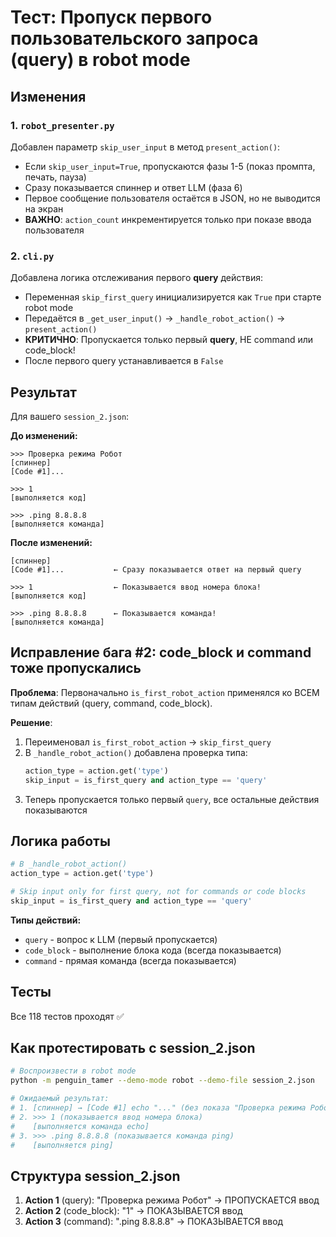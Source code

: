 # Тест: Пропуск первого пользовательского запроса (query) в robot mode

## Изменения

### 1. `robot_presenter.py`
Добавлен параметр `skip_user_input` в метод `present_action()`:
- Если `skip_user_input=True`, пропускаются фазы 1-5 (показ промпта, печать, пауза)
- Сразу показывается спиннер и ответ LLM (фаза 6)
- Первое сообщение пользователя остаётся в JSON, но не выводится на экран
- **ВАЖНО**: `action_count` инкрементируется только при показе ввода пользователя

### 2. `cli.py`
Добавлена логика отслеживания первого **query** действия:
- Переменная `skip_first_query` инициализируется как `True` при старте robot mode
- Передаётся в `_get_user_input()` → `_handle_robot_action()` → `present_action()`
- **КРИТИЧНО**: Пропускается только первый **query**, НЕ command или code_block!
- После первого query устанавливается в `False`

## Результат

Для вашего `session_2.json`:

**До изменений:**
```
>>> Проверка режима Робот
[спиннер]
[Code #1]...

>>> 1
[выполняется код]

>>> .ping 8.8.8.8
[выполняется команда]
```

**После изменений:**
```
[спиннер]
[Code #1]...           ← Сразу показывается ответ на первый query

>>> 1                  ← Показывается ввод номера блока!
[выполняется код]

>>> .ping 8.8.8.8      ← Показывается команда!
[выполняется команда]
```

## Исправление бага #2: code_block и command тоже пропускались

**Проблема**: Первоначально `is_first_robot_action` применялся ко ВСЕМ типам действий (query, command, code_block).

**Решение**:
1. Переименовал `is_first_robot_action` → `skip_first_query`
2. В `_handle_robot_action()` добавлена проверка типа:
   ```python
   action_type = action.get('type')
   skip_input = is_first_query and action_type == 'query'
   ```
3. Теперь пропускается только первый `query`, все остальные действия показываются

## Логика работы

```python
# В _handle_robot_action()
action_type = action.get('type')

# Skip input only for first query, not for commands or code blocks
skip_input = is_first_query and action_type == 'query'
```

**Типы действий:**
- `query` - вопрос к LLM (первый пропускается)
- `code_block` - выполнение блока кода (всегда показывается)
- `command` - прямая команда (всегда показывается)

## Тесты

Все 118 тестов проходят ✅

## Как протестировать с session_2.json

```bash
# Воспроизвести в robot mode
python -m penguin_tamer --demo-mode robot --demo-file session_2.json

# Ожидаемый результат:
# 1. [спиннер] → [Code #1] echo "..." (без показа "Проверка режима Робот")
# 2. >>> 1 (показывается ввод номера блока)
#    [выполняется команда echo]
# 3. >>> .ping 8.8.8.8 (показывается команда ping)
#    [выполняется ping]
```

## Структура session_2.json

1. **Action 1** (query): "Проверка режима Робот" → ПРОПУСКАЕТСЯ ввод
2. **Action 2** (code_block): "1" → ПОКАЗЫВАЕТСЯ ввод
3. **Action 3** (command): ".ping 8.8.8.8" → ПОКАЗЫВАЕТСЯ ввод

